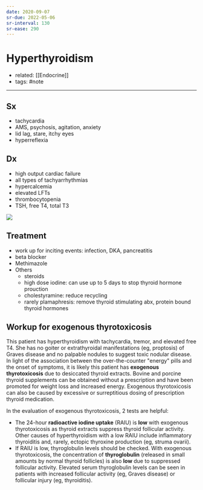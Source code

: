 ```yaml
---
date: 2020-09-07
sr-due: 2022-05-06
sr-interval: 130
sr-ease: 290
---
```


# Hyperthyroidism

- related: [[Endocrine]]
- tags: #note
---

## Sx

- tachycardia
- AMS, psychosis, agitation, anxiety
- lid lag, stare, itchy eyes
- hyperreflexia

## Dx

- high output cardiac failure
- all types of tachyarrhythmias
- hypercalcemia
- elevated LFTs
- thrombocytopenia
- TSH, free T4, total T3

![](https://photos.thisispiggy.com/file/wikiFiles/L24678.jpg)

## Treatment

- work up for inciting events: infection, DKA, pancreatitis
- beta blocker
- Methimazole
- Others
	- steroids
	- high dose iodine: can use up to 5 days to stop thyroid hormone prouction
	- cholestyramine: reduce recycling
	- rarely plamaphresis: remove thyroid stimulating abx, protein bound thyroid hormones

## Workup for exogenous thyrotoxicosis

<!-- hyperthyroidism workup -->

This patient has hyperthyroidism with tachycardia, tremor, and elevated free T4.  She has no goiter or extrathyroidal manifestations (eg, proptosis) of Graves disease and no palpable nodules to suggest toxic nodular disease.  In light of the association between the over-the-counter "energy" pills and the onset of symptoms, it is likely this patient has **exogenous thyrotoxicosis** due to desiccated thyroid extracts.  Bovine and porcine thyroid supplements can be obtained without a prescription and have been promoted for weight loss and increased energy.  Exogenous thyrotoxicosis can also be caused by excessive or surreptitious dosing of prescription thyroid medication.

In the evaluation of exogenous thyrotoxicosis, 2 tests are helpful:

- The 24-hour **radioactive iodine uptake** (RAIU) is **low** with exogenous thyrotoxicosis as thyroid extracts suppress thyroid follicular activity.  Other causes of hyperthyroidism with a low RAIU include inflammatory thyroiditis and, rarely, ectopic thyroxine production (eg, struma ovarii).
- If RAIU is low, thyroglobulin levels should be checked.  With exogenous thyrotoxicosis, the concentration of **thyroglobulin** (released in small amounts by normal thyroid follicles) is also **low** due to suppressed follicular activity.  Elevated serum thyroglobulin levels can be seen in patients with increased follicular activity (eg, Graves disease) or follicular injury (eg, thyroiditis).
